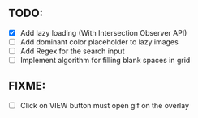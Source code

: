 ## TODO:

- [x] Add lazy loading (With Intersection Observer API)
- [ ] Add dominant color placeholder to lazy images
- [ ] Add Regex for the search input
- [ ] Implement algorithm for filling blank spaces in grid

## FIXME:

- [ ] Click on VIEW button must open gif on the overlay
